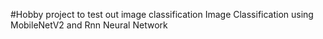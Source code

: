 #Hobby project to test out image classification
Image Classification using MobileNetV2 and Rnn Neural Network